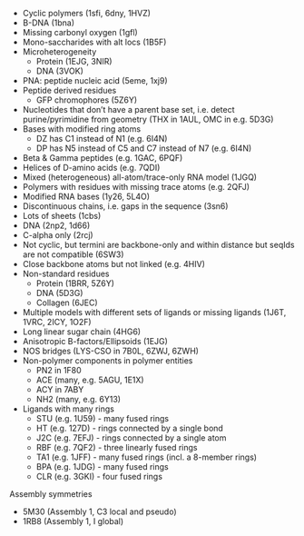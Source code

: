 * Cyclic polymers (1sfi, 6dny, 1HVZ)
* B-DNA (1bna)
* Missing carbonyl oxygen (1gfl)
* Mono-saccharides with alt locs (1B5F)
* Microheterogeneity
    * Protein (1EJG, 3NIR)
    * DNA (3VOK)
* PNA: peptide nucleic acid (5eme, 1xj9)
* Peptide derived residues
    * GFP chromophores (5Z6Y)
* Nucleotides that don’t have a parent base set, i.e. detect purine/pyrimidine from geometry (THX in 1AUL, OMC in e.g. 5D3G)
* Bases with modified ring atoms
    * DZ has C1 instead of N1 (e.g. 6I4N)
    * DP has N5 instead of C5 and C7 instead of N7 (e.g. 6I4N)
* Beta & Gamma peptides (e.g. 1GAC, 6PQF)
* Helices of D-amino acids (e.g. 7QDI)
* Mixed (heterogeneous) all-atom/trace-only RNA model (1JGQ)
* Polymers with residues with missing trace atoms (e.g. 2QFJ)
* Modified RNA bases (1y26, 5L4O)
* Discontinuous chains, i.e. gaps in the sequence (3sn6)
* Lots of sheets (1cbs)
* DNA (2np2, 1d66)
* C-alpha only (2rcj)
* Not cyclic, but termini are backbone-only and within distance but seqIds are not compatible (6SW3)
* Close backbone atoms but not linked (e.g. 4HIV)
* Non-standard residues
    * Protein (1BRR, 5Z6Y)
    * DNA (5D3G)
    * Collagen (6JEC)
* Multiple models with different sets of ligands or missing ligands (1J6T, 1VRC, 2ICY, 1O2F)
* Long linear sugar chain (4HG6)
* Anisotropic B-factors/Ellipsoids (1EJG)
* NOS bridges (LYS-CSO in 7B0L, 6ZWJ, 6ZWH)
* Non-polymer components in polymer entities
    * PN2 in 1F80
    * ACE (many, e.g. 5AGU, 1E1X)
    * ACY in 7ABY
    * NH2 (many, e.g. 6Y13)
* Ligands with many rings
    * STU (e.g. 1U59) - many fused rings
    * HT (e.g. 127D) - rings connected by a single bond
    * J2C (e.g. 7EFJ) - rings connected by a single atom
    * RBF (e.g. 7QF2) - three linearly fused rings
    * TA1 (e.g. 1JFF) - many fused rings (incl. a 8-member rings)
    * BPA (e.g. 1JDG) - many fused rings
    * CLR (e.g. 3GKI) - four fused rings

Assembly symmetries
* 5M30 (Assembly 1, C3 local and pseudo)
* 1RB8 (Assembly 1, I global)